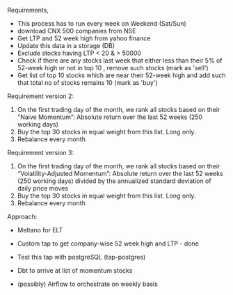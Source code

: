 Requirements,
- This process has to run every week on Weekend (Sat/Sun)
- download CNX 500 companies from NSE 
- Get LTP and 52 week high from yahoo finance 
- Update this data in a storage (DB)
- Exclude stocks having LTP < 20 & > 50000
- Check if there are any stocks last week that either less than their 5% of 52-week high or not in top 10 , remove such stocks (mark as 'sell') 
- Get list of top 10 stocks which are near their 52-week high and add such that total no of stocks remains 10 (mark as 'buy')

Requirement version 2:
1. On the first trading day of the month, we rank all stocks based on their “Naive
Momentum”: Absolute return over the last 52 weeks (250 working days)
2. Buy the top 30 stocks in equal weight from this list. Long only.
3. Rebalance every month


Requirement version 3: 
1. On the first trading day of the month, we rank all stocks based on their
“Volatility-Adjusted Momentum”: Absolute return over the last 52 weeks (250 working
days) divided by the annualized standard deviation of daily price moves
2. Buy the top 30 stocks in equal weight from this list. Long only.
3. Rebalance every month



Approach: 

* Meltano for ELT

* Custom tap to get company-wise 52 week high and LTP - done
* Test this tap with postgreSQL (tap-postgres) 
* Dbt to arrive at list of momentum stocks
* (possibly) Airflow to orchestrate on weekly basis